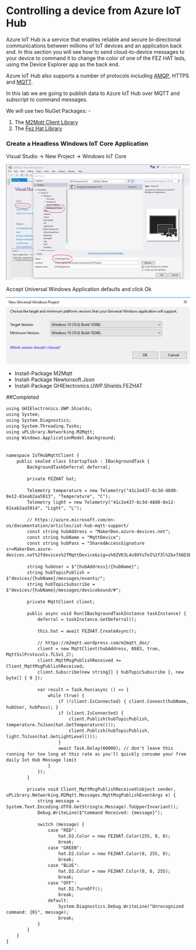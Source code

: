# Controlling a device from Azure IoT Hub

Azure IoT Hub is a service that enables reliable and secure bi-directional communications between millions of IoT devices and an application back end. In this section you will see how to send cloud-to-device messages to your device to command it to change the color of one of the FEZ HAT leds, using the Device Explorer app as the back end.

Azure IoT Hub also supports a number of protocols including [AMQP](https://en.wikipedia.org/wiki/AMPQ), HTTPS and [MQTT](https://en.wikipedia.org/wiki/MQTT).

In this lab we are going to publish data to Azure IoT Hub over MQTT and subscript to command messages.

We will use two NuGet Packages: -

1. The [M2Mqtt Client Library](https://m2mqtt.wordpress.com/using-mqttclient)
2. The [Fez Hat Library](https://www.ghielectronics.com/docs/329/fez-hat-developers-guide)

### Create a Headless Windows IoT Core Application

Visual Studio -> New Project -> Windows IoT Core

![Create New IoT Core Background Application](Images/mqtt-background-application-new.png?raw=true)

Accept Universal Windows Application defaults and click Ok

![New Universal Project Defaults](Images/mqtt-new-universal-project-defaults.png?raw=true)



- Install-Package M2Mqtt 
- Install-Package Newtonsoft.Json 
- Install-Package GHIElectronics.UWP.Shields.FEZHAT


##Completed

    using GHIElectronics.UWP.Shields;
    using System;
    using System.Diagnostics;
    using System.Threading.Tasks;
    using uPLibrary.Networking.M2Mqtt;
    using Windows.ApplicationModel.Background;


    namespace IoTHubMqttClient {
        public sealed class StartupTask : IBackgroundTask {
            BackgroundTaskDeferral deferral;

            private FEZHAT hat;

            Telemetry temperature = new Telemetry("41c2e437-6c3d-48d0-8e12-81eab2aa5013", "Temperature", "C");
            Telemetry light = new Telemetry("41c2e437-6c3d-48d0-8e12-81eab2aa5014", "Light", "L");

            // https://azure.microsoft.com/en-us/documentation/articles/iot-hub-mqtt-support/
            const string hubAddress = "MakerDen.azure-devices.net";
            const string hubName = "MqttDevice";
            const string hubPass = "SharedAccessSignature sr=MakerDen.azure-devices.net%2fdevices%2fMqttDevice&sig=sh8ZVK3L4u9XYuTeI%2f3l%2bx7X6D3BRJADz1rppuK3hvw%3d&se=1477701103";

            string hubUser = $"{hubAddress}/{hubName}";
            string hubTopicPublish = $"devices/{hubName}/messages/events/";
            string hubTopicSubscribe = $"devices/{hubName}/messages/devicebound/#";

            private MqttClient client;

            public async void Run(IBackgroundTaskInstance taskInstance) {
                deferral = taskInstance.GetDeferral();

                this.hat = await FEZHAT.CreateAsync();

                // https://m2mqtt.wordpress.com/m2mqtt_doc/
                client = new MqttClient(hubAddress, 8883, true, MqttSslProtocols.TLSv1_2);
                client.MqttMsgPublishReceived += Client_MqttMsgPublishReceived;
                client.Subscribe(new string[] { hubTopicSubscribe }, new byte[] { 0 });

                var result = Task.Run(async () => {
                    while (true) {
                        if (!client.IsConnected) { client.Connect(hubName, hubUser, hubPass); }
                        if (client.IsConnected) {
                            client.Publish(hubTopicPublish, temperature.ToJson(hat.GetTemperature()));
                            client.Publish(hubTopicPublish, light.ToJson(hat.GetLightLevel()));
                        }
                        await Task.Delay(60000); // don't leave this running for too long at this rate as you'll quickly consume your free daily Iot Hub Message limit
                    }
                });
            }

            private void Client_MqttMsgPublishReceived(object sender, uPLibrary.Networking.M2Mqtt.Messages.MqttMsgPublishEventArgs e) {
                string message = System.Text.Encoding.UTF8.GetString(e.Message).ToUpperInvariant();
                Debug.WriteLine($"Command Received: {message}");

                switch (message) {
                    case "RED":
                        hat.D2.Color = new FEZHAT.Color(255, 0, 0);
                        break;
                    case "GREEN":
                        hat.D2.Color = new FEZHAT.Color(0, 255, 0);
                        break;
                    case "BLUE":
                        hat.D2.Color = new FEZHAT.Color(0, 0, 255);
                        break;
                    case "OFF":
                        hat.D2.TurnOff();
                        break;
                    default:
                        System.Diagnostics.Debug.WriteLine("Unrecognized command: {0}", message);
                        break;
                }
            }
        }
    }
